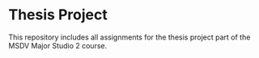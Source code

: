 # Thesis Project

This repository includes all assignments for the thesis project part of the MSDV Major Studio 2 course.